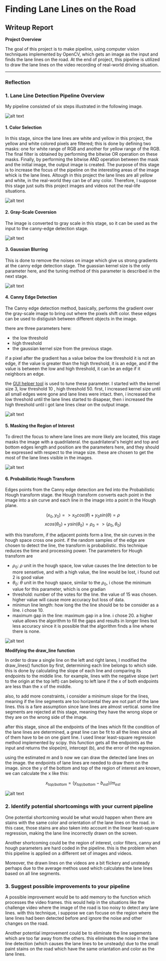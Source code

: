 # **Finding Lane Lines on the Road** 

## Writeup Report


**Project Overview**

The goal of this project is to make pipeline, using computer vision techniques implemented by OpenCV, which gets an image as the input and finds the lane lines on the road. At the end of project, this pipeline is utilized to draw the lane lines on the video recording of real-world driving situation.


[//]: # (Image References)

[image1]: ./res/solidWhiteRight-color_filter.jpg "Color Selection"

[image2]: ./res/solidWhiteRight-gray.jpg "GraySacle"

[image3]: ./res/solidWhiteRight-blur_gray.jpg "Gaussian Blur"

[image4]: ./res/solidWhiteRight-edges.jpg "Canny Edges"

[image5]: ./res/solidWhiteRight-masked_edges.jpg "Masked Canny Edges"

[image6]: ./res/solidWhiteRight-region_image.jpg "Region of interest"

[image7]: ./res/solidWhiteRight-segmented.jpg "Lane lines segmented"

[image8]: ./res/solidWhiteRight.jpg "Output Image"

[image9]: ./res/pipeline.png "Pipeline Overview"

---

### Reflection

### 1. Lane Line Detection Pipeline Overview 

My pipeline consisted of six steps illustrated in the following image. 

![alt text][image9]

#### 1. Color Selection

In this stage, since the lane lines are white and yellow in this project, the yellow and white colored pixels are filtered; this is done by defining two masks: one for white range of RGB and another for yellow range of the RGB. The final filter is obtained by performing the bitwise OR operation on these masks. Finally, by performing the bitwise AND operation between the mask and the initial image, the output image is created. 
The purpose of this stage is to increase the focus of the pipeline on the interesting areas of the image whick is the lane lines. Altough in this project the lane lines are all yellow and white, in the real-world they can be of any color. Therefore, I suppose this stage just suits this project images and videos not the real-life situations.

![alt text][image1]

#### 2. Gray-Scale Coversion

The image is converted to gray scale in this stage, so it can be used as the input to the canny-edge detection stage.

![alt text][image2]

#### 3. Gaussian Blurring

This is done to remove the noises on image which give us strong gradients at the canny edge detection stage. The guassian kernel size is the only parameter here, and the tuning method of this parameter is described in the next stage.

![alt text][image3]

#### 4. Canny Edge Detection

The Canny edge detection method, basically, performs the gradient over the gray-scale image to bring out where the pixels shift color. these edges can be used to distiguish between different objects in the image. 

there are three parameters here: 
- the low threshold
- high threshold
- the gaussian kernel size from the previous stage. 

if a pixel after the gradient has a value below the low threshold it is not an edge, if the value is greater than the high threshold, it is an edge, and if the value is between the low and high threshold, it can be an edge if it neighbors an edge. 

the [GUI helper tool](https://github.com/maunesh/opencv-gui-helper-tool) is used to tune these parameter. I started with the kernel size 3, low threshold 10 , high threshold 50. first, I increased kernel size until all small edges were gone and lane lines were intact. then, i increased the low threshold until the lane lines started to disapear, then i increased the high threshold until i got lane lines clear on the output image.

![alt text][image4]

#### 5. Masking the Region of Interest

To direct the focus to where lane lines are more likely are located, this stage masks the image with a quadrilateral. the quadrilateral's height and top and bottom edges length and position are the parameters here, and they should be expressed with respect to the image size. these are chosen to get the most of the lane lines visible in the images. 

![alt text][image5]

#### 6. Probabilistic Hough Transform

Edges points from the Canny edge detection are fed into the Probabilistic Hough transform stage. the Hough transform converts each point in the image into a sin curve and each line in the image into a point in the Hough plane.


$$
(x_0,y_0) => x_0cos(\theta)+y_0sin(\theta)=\rho
$$
$$
xcos(\theta_0)+ysin(\theta_0) = \rho_0 => (\rho_0,\theta_0)
$$


with this transform, if the adjacent points form a line, the sin curves in the hough space cross one point. if the random samples of the edge are chosen to detect the line, the transform is probabilistic. this technique reduces the time and processing power. The parameters for Hough transform are 
- $\rho_0$: $\rho$ unit in the hough space, low value causes the line detection to be more sensetive, and with a high value, the line would be lost, i found out 2 is good value 
- $\theta_0$: $\theta$ unit in the hough space, similar to the $\rho_0$, i chose the minimum value for this parameter, which is one gradian
- threshold: number of the votes for the line. the value of 15 was chosen. higher value will cause more accuracy but loss of data.
- minimun line length: how long the the line should be to be consider as a line. i chose 10. 
- maximum gap in the line: maximum gap in a line. i chose 20. a higher value allows the algorithm to fill the gaps and results in longer lines but less accuracy since it is possible that the algorithm finds a line where there is none.

![alt text][image7]

**Modifying the draw_line function**

In order to draw a single line on the left and right lanes, I modified the draw_lines() function by first, determining each line belongs to which side. this is done by calculating the slope of each line and comparing its endpoints to the middle line. for example, lines with the negative slope (wrt to the origin at the top left) can belong to left lane if the x of both endpoints are less than the x of the middle.

also, to add more constraints, i consider a minimum slope for the lines, meaning if the line segments are too horizental they are not part of the lane lines. this is a fare assumption since lane lines are almost vertical. some line segments are rejected at this stage, meaning they have the wrong slope or they are on the wrong side of the image.

after this stage, since all the endpoints of the lines which fit the condition of the lane lines are determined, a great line can be fit to all the lines since all of them have to be on one giant line. I used linear least-square regression method implemented by scipy. this function gets all the endpoints as the input and returns the slope(m), intercept (b), and the error of the regression. 

using the estimated m and b now we can draw the detected lane lines on the image. the endpoints of lane lines are needed to draw them on the image. since the y of the bottom and top of the region of interest are known, we can calculate the x like this:

$$
x_{top/bottom} = (y_{top/bottom} - b_{est})/m_{est}
$$

![alt text][image8]



### 2. Identify potential shortcomings with your current pipeline


One potential shortcoming would be what would happen when there are stains with the same color and orientation of the lane lines on the road. in this case, those stains are also taken into account in the linear least-square regression, making the lane line incorrectly drawn on the screen.

Another shortcoming could be the region of interest, color filters, canny and hough parameters are hard coded in the pipeline. this is the problem when this pipeline is applied on a different set of images and videos.

Moreover, the drawn lines on the videos are a bit flickery and unsteady perhaps due to the average methos used which calculates the lane lines based on all line segments.


### 3. Suggest possible improvements to your pipeline

A possible improvement would be to add memory to the function which processes the video frames. this would help in the situations like the challenge video where the image of the road is too noisy to detect any lane lines. with this technique, i suppose we can focuse on the region where the lane lines had been detected before and ignore the noise and other changes on the road.

Another potential improvement could be to eliminate the line segements which are too far away from the others. this eliminates the noise in the lane line detection (which causes the lane lines to be unsteady) due to the small paint stains on the road which have the same oriantation and color as the lane lines.
